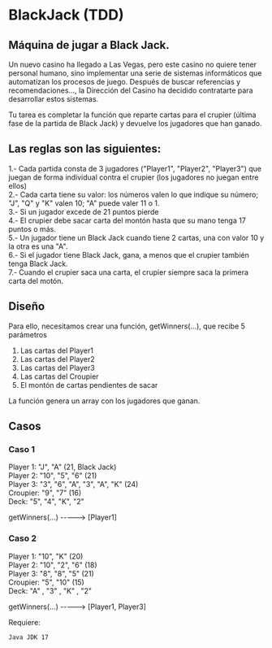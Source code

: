 # BlackJack (TDD)

## Máquina de jugar a Black Jack.
Un nuevo casino ha llegado a Las Vegas, pero este casino no quiere tener personal humano,
sino implementar una serie de sistemas informáticos que automatizan los procesos de juego.
Después de buscar referencias y recomendaciones..., la Dirección del Casino ha decidido
contratarte para desarrollar estos sistemas.

Tu tarea es completar la función que reparte cartas para el crupier (última fase de la partida de
Black Jack) y devuelve los jugadores que han ganado.

## Las reglas son las siguientes:
1.- Cada partida consta de 3 jugadores ("Player1", "Player2", "Player3") que juegan de forma individual contra el crupier (los jugadores no juegan entre ellos)<br/>
2.- Cada carta tiene su valor: los números valen lo que indique su número; "J", "Q" y "K" valen 10; "A" puede valer 11 o 1.<br/>
3.- Si un jugador excede de 21 puntos pierde <br/>
4.- El crupier debe sacar carta del montón hasta que su mano tenga 17 puntos o más.<br/>
5.- Un jugador tiene un Black Jack cuando tiene 2 cartas, una con valor 10 y la otra es una "A".<br/>
6.- Si el jugador tiene Black Jack, gana, a menos que el crupier también tenga Black Jack.<br/>
7.- Cuando el crupier saca una carta, el crupier siempre saca la primera carta del motón.<br/>

## Diseño
Para ello, necesitamos crear una función, getWinners(...), que recibe 5 parámetros
1. Las cartas del Player1 
2. Las cartas del Player2 
3. Las cartas del Player3
4. Las cartas del Croupier 
5. El montón de cartas pendientes de sacar 

La función genera un array con los jugadores que ganan.  

## Casos
### Caso 1
Player 1: "J", "A" (21, Black Jack)<br/>
Player 2: "10", "5", "6" (21)<br/>
Player 3: "3", "6", "A", "3", "A", "K" (24)<br/>
Croupier: "9", "7" (16)<br/>
Deck: "5", "4", "K", "2"<br/>

getWinners(...) -----> [Player1]<br/>

### Caso 2
Player 1: "10", "K" (20)<br/>
Player 2: "10", "2", "6" (18)<br/>
Player 3: "8", "8", "5" (21)<br/>
Croupier: "5", "10" (15)<br/>
Deck: "A" , "3" , "K" , "2"<br/>

getWinners(...) -----> [Player1, Player3] 

Requiere:
```
Java JDK 17
```
